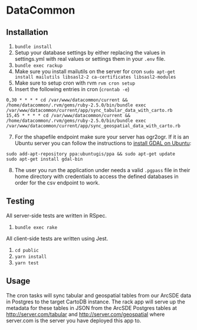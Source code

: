 # DataCommon

## Installation
1. `bundle install`
2. Setup your database settings by either replacing the values in settings.yml with real values or settings them in your `.env` file.
3. `bundle exec rackup`
4. Make sure you install mailutils on the server for cron `sudo apt-get install mailutils libsasl2-2 ca-certificates libsasl2-modules`
5. Make sure to setup cron with rvm `rvm cron setup`
6. Insert the following entries in cron (`crontab -e`)
```
0,30 * * * * cd /var/www/datacommon/current && /home/datacommon/.rvm/gems/ruby-2.5.0/bin/bundle exec /var/www/datacommon/current/app/sync_tabular_data_with_carto.rb
15,45 * * * * cd /var/www/datacommon/current && /home/datacommon/.rvm/gems/ruby-2.5.0/bin/bundle exec /var/www/datacommon/current/app/sync_geospatial_data_with_carto.rb
```
7. For the shapefile endpoint make sure your server has ogr2ogr. If it is an Ubuntu server you can follow the instructions to [install GDAL on Ubuntu](http://www.sarasafavi.com/installing-gdalogr-on-ubuntu.html):
```
sudo add-apt-repository ppa:ubuntugis/ppa && sudo apt-get update
sudo apt-get install gdal-bin
```
8. The user you run the application under needs a valid `.pgpass` file in their home directory with credentials to access the defined databases in order for the csv endpoint to work.

## Testing
All server-side tests are written in RSpec.
1. `bundle exec rake`

All client-side tests are written using Jest.
1. `cd public`
2. `yarn install`
3. `yarn test`

## Usage

The cron tasks will sync tabular and geospatial tables from our ArcSDE data in Postgres to the target CartoDB instance.
The rack app will serve up the metadata for these tables in JSON from the ArcSDE Postgres tables at http://server.com/tabular and http://server.com/geospatial where server.com is the server you have deployed this app to.
